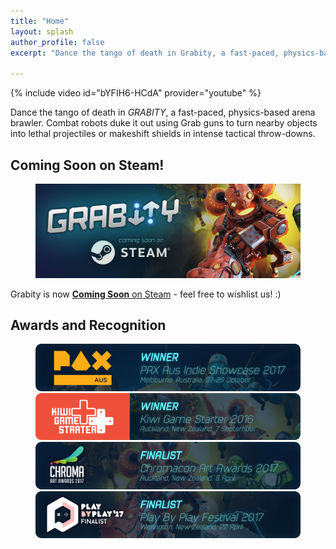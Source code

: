 ```yaml
---
title: "Home"
layout: splash
author_profile: false
excerpt: "Dance the tango of death in Grabity, a fast-paced, physics-based arena brawler."

---
```


{% include video id="bYFIH6-HCdA" provider="youtube" %}

Dance the tango of death in *GRABITY*, a fast-paced, physics-based arena brawler. Combat robots duke it out using Grab guns to turn nearby objects into lethal projectiles or makeshift shields in intense tactical throw-downs.


## Coming Soon on Steam!

<figure>
    <a href="http://store.steampowered.com/app/652810/Grabity/"><img src="/assets/images/steam/grabity_coming_soon_to_steam.jpg"></a>
</figure>

Grabity is now [**Coming Soon** on Steam](http://store.steampowered.com/app/652810/Grabity/) - feel free to wishlist us! :)


## Awards and Recognition

<figure>
    <a href="http://aus.paxsite.com/indie/2017/08#grabity"><img src="/assets/images/awards/pax_aus_2017.png"></a>
    <a href="http://nzgda.com/news/kiwi-game-starter-2016/"><img src="/assets/images/awards/kiwi_game_starter_2016.png"></a>
    <a href="http://www.chromacon.co.nz/art-awards/"><img src="/assets/images/awards/chromacon_2017.png"></a>
    <a href="http://www.playbyplay.co.nz/awards/"><img src="/assets/images/awards/play_by_play_2017.png"></a>
</figure>
